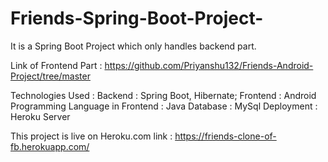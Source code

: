 # Friends-Spring-Boot-Project-
It is a Spring Boot Project which only handles backend part.

Link of Frontend Part : https://github.com/Priyanshu132/Friends-Android-Project/tree/master

Technologies Used :
Backend : Spring Boot, Hibernate;
Frontend : Android 
Programming Language in Frontend : Java
Database : MySql
Deployment : Heroku Server


This project is live on Heroku.com
link : https://friends-clone-of-fb.herokuapp.com/
